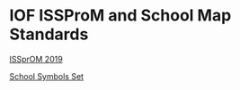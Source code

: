 # IOF ISSProM and School Map Standards

[ISSprOM 2019](https://drive.google.com/open?id=1i7PtcerhTtEjQwOKJvAeUK18GIZUsszi)

[School Symbols Set](https://drive.google.com/open?id=1d78h3VbOU2HGStS5Az5sGnGlt8sa-nuL)  


